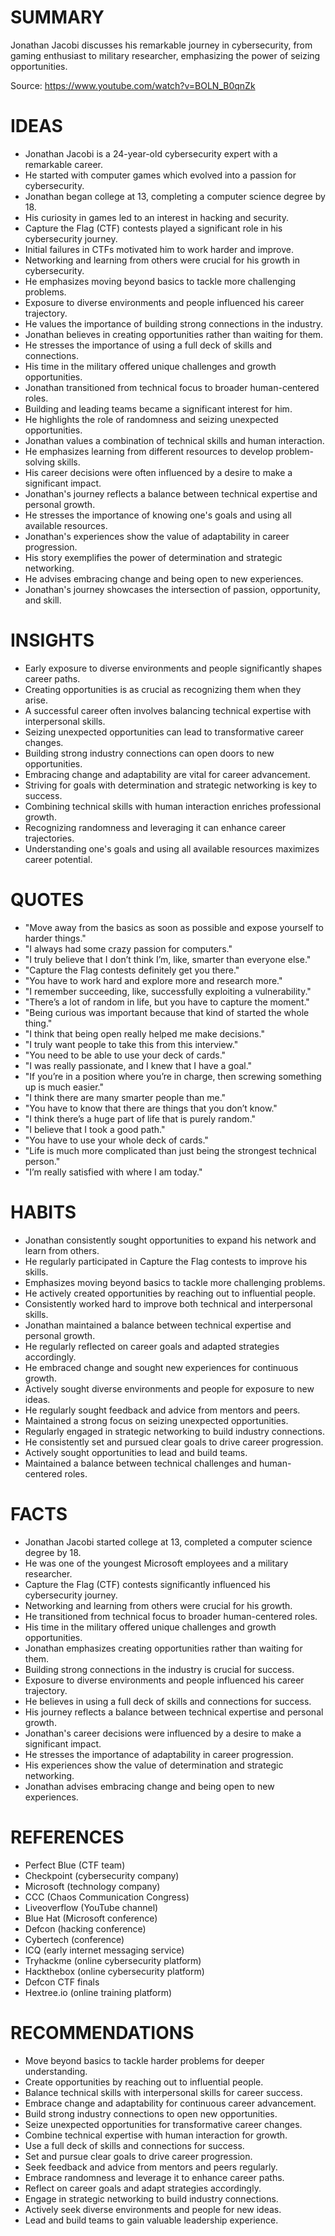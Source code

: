 # SUMMARY

Jonathan Jacobi discusses his remarkable journey in cybersecurity, from gaming enthusiast to military researcher, emphasizing the power of seizing opportunities.

Source: https://www.youtube.com/watch?v=BOLN_B0qnZk

# IDEAS

- Jonathan Jacobi is a 24-year-old cybersecurity expert with a remarkable career.
- He started with computer games which evolved into a passion for cybersecurity.
- Jonathan began college at 13, completing a computer science degree by 18.
- His curiosity in games led to an interest in hacking and security.
- Capture the Flag (CTF) contests played a significant role in his cybersecurity journey.
- Initial failures in CTFs motivated him to work harder and improve.
- Networking and learning from others were crucial for his growth in cybersecurity.
- He emphasizes moving beyond basics to tackle more challenging problems.
- Exposure to diverse environments and people influenced his career trajectory.
- He values the importance of building strong connections in the industry.
- Jonathan believes in creating opportunities rather than waiting for them.
- He stresses the importance of using a full deck of skills and connections.
- His time in the military offered unique challenges and growth opportunities.
- Jonathan transitioned from technical focus to broader human-centered roles.
- Building and leading teams became a significant interest for him.
- He highlights the role of randomness and seizing unexpected opportunities.
- Jonathan values a combination of technical skills and human interaction.
- He emphasizes learning from different resources to develop problem-solving skills.
- His career decisions were often influenced by a desire to make a significant impact.
- Jonathan's journey reflects a balance between technical expertise and personal growth.
- He stresses the importance of knowing one's goals and using all available resources.
- Jonathan's experiences show the value of adaptability in career progression.
- His story exemplifies the power of determination and strategic networking.
- He advises embracing change and being open to new experiences.
- Jonathan's journey showcases the intersection of passion, opportunity, and skill.

# INSIGHTS

- Early exposure to diverse environments and people significantly shapes career paths.
- Creating opportunities is as crucial as recognizing them when they arise.
- A successful career often involves balancing technical expertise with interpersonal skills.
- Seizing unexpected opportunities can lead to transformative career changes.
- Building strong industry connections can open doors to new opportunities.
- Embracing change and adaptability are vital for career advancement.
- Striving for goals with determination and strategic networking is key to success.
- Combining technical skills with human interaction enriches professional growth.
- Recognizing randomness and leveraging it can enhance career trajectories.
- Understanding one's goals and using all available resources maximizes career potential.

# QUOTES

- "Move away from the basics as soon as possible and expose yourself to harder things."
- "I always had some crazy passion for computers."
- "I truly believe that I don’t think I’m, like, smarter than everyone else."
- "Capture the Flag contests definitely get you there."
- "You have to work hard and explore more and research more."
- "I remember succeeding, like, successfully exploiting a vulnerability."
- "There’s a lot of random in life, but you have to capture the moment."
- "Being curious was important because that kind of started the whole thing."
- "I think that being open really helped me make decisions."
- "I truly want people to take this from this interview."
- "You need to be able to use your deck of cards."
- "I was really passionate, and I knew that I have a goal."
- "If you’re in a position where you’re in charge, then screwing something up is much easier."
- "I think there are many smarter people than me."
- "You have to know that there are things that you don’t know."
- "I think there’s a huge part of life that is purely random."
- "I believe that I took a good path."
- "You have to use your whole deck of cards."
- "Life is much more complicated than just being the strongest technical person."
- "I’m really satisfied with where I am today."

# HABITS

- Jonathan consistently sought opportunities to expand his network and learn from others.
- He regularly participated in Capture the Flag contests to improve his skills.
- Emphasizes moving beyond basics to tackle more challenging problems.
- He actively created opportunities by reaching out to influential people.
- Consistently worked hard to improve both technical and interpersonal skills.
- Jonathan maintained a balance between technical expertise and personal growth.
- He regularly reflected on career goals and adapted strategies accordingly.
- He embraced change and sought new experiences for continuous growth.
- Actively sought diverse environments and people for exposure to new ideas.
- He regularly sought feedback and advice from mentors and peers.
- Maintained a strong focus on seizing unexpected opportunities.
- Regularly engaged in strategic networking to build industry connections.
- He consistently set and pursued clear goals to drive career progression.
- Actively sought opportunities to lead and build teams.
- Maintained a balance between technical challenges and human-centered roles.

# FACTS

- Jonathan Jacobi started college at 13, completed a computer science degree by 18.
- He was one of the youngest Microsoft employees and a military researcher.
- Capture the Flag (CTF) contests significantly influenced his cybersecurity journey.
- Networking and learning from others were crucial for his growth.
- He transitioned from technical focus to broader human-centered roles.
- His time in the military offered unique challenges and growth opportunities.
- Jonathan emphasizes creating opportunities rather than waiting for them.
- Building strong connections in the industry is crucial for success.
- Exposure to diverse environments and people influenced his career trajectory.
- He believes in using a full deck of skills and connections for success.
- His journey reflects a balance between technical expertise and personal growth.
- Jonathan's career decisions were influenced by a desire to make a significant impact.
- He stresses the importance of adaptability in career progression.
- His experiences show the value of determination and strategic networking.
- Jonathan advises embracing change and being open to new experiences.

# REFERENCES

- Perfect Blue (CTF team)
- Checkpoint (cybersecurity company)
- Microsoft (technology company)
- CCC (Chaos Communication Congress)
- Liveoverflow (YouTube channel)
- Blue Hat (Microsoft conference)
- Defcon (hacking conference)
- Cybertech (conference)
- ICQ (early internet messaging service)
- Tryhackme (online cybersecurity platform)
- Hackthebox (online cybersecurity platform)
- Defcon CTF finals
- Hextree.io (online training platform)

# RECOMMENDATIONS

- Move beyond basics to tackle harder problems for deeper understanding.
- Create opportunities by reaching out to influential people.
- Balance technical skills with interpersonal skills for career success.
- Embrace change and adaptability for continuous career advancement.
- Build strong industry connections to open new opportunities.
- Seize unexpected opportunities for transformative career changes.
- Combine technical expertise with human interaction for growth.
- Use a full deck of skills and connections for success.
- Set and pursue clear goals to drive career progression.
- Seek feedback and advice from mentors and peers regularly.
- Embrace randomness and leverage it to enhance career paths.
- Reflect on career goals and adapt strategies accordingly.
- Engage in strategic networking to build industry connections.
- Actively seek diverse environments and people for new ideas.
- Lead and build teams to gain valuable leadership experience.
